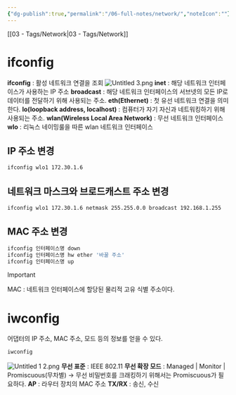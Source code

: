 ```yaml
---
{"dg-publish":true,"permalink":"/06-full-notes/network/","noteIcon":""}
---
```


[[03 - Tags/Network\|03 - Tags/Network]]
# ifconfig
**ifconfig** : 활성 네트워크 연결을 조회
![Untitled 3.png](/img/user/image/Untitled%203.png)
**inet** : 해당 네트워크 인터페이스가 사용하는 IP 주소
**broadcast** : 해당 네트워크 인터페이스의 서브넷의 모든 IP로 데이터를 전달하기 위해 사용되는 주소.
**eth(Ethernet)** : 첫 유선 네트워크 연결을 의미한다.
**lo(loopback address, localhost)** : 컴퓨터가 자기 자신과 네트워킹하기 위해 사용되는 주소.
**wlan(Wireless Local Area Network)** : 무선 네트워크 인터페이스
**wlo** : 리눅스 네이밍룰을 따른 wlan 네트워크 인터페이스

## IP 주소 변경
```Bash
ifconfig wlo1 172.30.1.6
```
## 네트워크 마스크와 브로드캐스트 주소 변경
```Bash
ifconfig wlo1 172.30.1.6 netmask 255.255.0.0 broadcast 192.168.1.255
```
## MAC 주소 변경
```Bash
ifconfig 인터페이스명 down
ifconfig 인터페이스명 hw ether '바꿀 주소'
ifconfig 인터페이스명 up
```
> [!important]  
> MAC : 네트워크 인터페이스에 할당된 물리적 고유 식별 주소이다.  
# iwconfig
어댑터의 IP 주소, MAC 주소, 모드 등의 정보를 얻을 수 있다.
```Bash
iwconfig
```

![Untitled 1 2.png](/img/user/image/Untitled%201%202.png)
**무선 표준** : IEEE 802.11
**무선 확장 모드** : Managed | Monitor | Promiscuous(무차별) → 무선 비밀번호를 크래킹하기 위해서는 Promiscuous가 필요하다.
**AP** : 라우터 장치의 MAC 주소
**TX/RX** : 송신, 수신